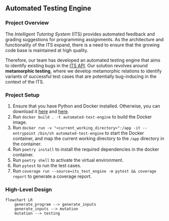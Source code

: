 ## Automated Testing Engine

### Project Overview

The _Intelligent Tutoring System_ (ITS) provides automated feedback and grading suggestions for programming assignments. As the architecture and functionality of the ITS expand, there is a need to ensure that the growing code base is maintained at high quality.

Therefore, our team has developed an automated testing engine that aims to identify existing bugs in the [ITS API](https://its.comp.nus.edu.sg/docs#/). Our solution revolves around **metamorphic testing**, where we develop metamorphic relations to identify variants of successful test cases that are potentially bug-inducing in the context of the ITS.

### Project Setup

1. Ensure that you have Python and Docker installed. Otherwise, you can download it [here](https://www.python.org/downloads/) and [here](https://www.docker.com/products/docker-desktop).
2. Run `docker build . -t automated-test-engine` to build the Docker image.
3. Run `docker run -v "<current_working_directory>":/app -it --entrypoint /bin/sh automated-test-engine` to start the Docker container, and map the current working directory to the `/app` directory in the container.
4. Run `poetry install` to install the required dependencies in the docker container.
5. Run `poetry shell` to activate the virtual environment.
6. Run `pytest` to run the test cases.
7. Run `coverage run --source=its_test_engine -m pytest && coverage report` to generate a coverage report.

### High-Level Design

```mermaid
flowchart LR
	generate_program --> generate_inputs
    generate_inputs --> mutation
    mutation --> testing
```

